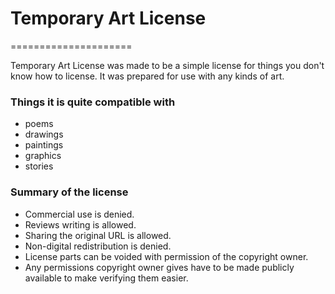 # Temporary Art License
=====================

Temporary Art License was made to be a simple license for things you don't know how to license. It was prepared for use with any kinds of art.

### Things it is quite compatible with
* poems
* drawings
* paintings
* graphics
* stories

### Summary of the license
* Commercial use is denied.
* Reviews writing is allowed.
* Sharing the original URL is allowed.
* Non-digital redistribution is denied.
* License parts can be voided with permission of the copyright owner.
* Any permissions copyright owner gives have to be made publicly available to make verifying them easier.
